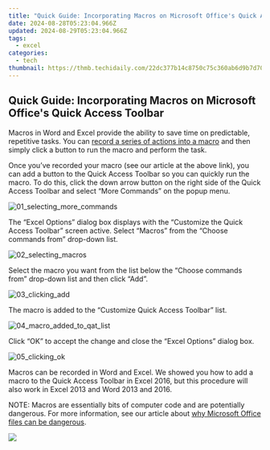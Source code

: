 ```yaml
---
title: "Quick Guide: Incorporating Macros on Microsoft Office's Quick Access Toolbar"
date: 2024-08-28T05:23:04.966Z
updated: 2024-08-29T05:23:04.966Z
tags:
  - excel
categories:
  - tech
thumbnail: https://thmb.techidaily.com/22dc377b14c8750c75c360ab6d9b7d702e69a18c8a5a08c607e9cd26432f995f.jpg
---
```


## Quick Guide: Incorporating Macros on Microsoft Office's Quick Access Toolbar

Macros in Word and Excel provide the ability to save time on predictable, repetitive tasks. You can [record a series of actions into a macro](https://sim-unlock.techidaily.com/easily-unlock-your-honor-100-pro-device-sim-by-drfone-android/) and then simply click a button to run the macro and perform the task.

 Once you’ve recorded your macro (see our article at the above link), you can add a button to the Quick Access Toolbar so you can quickly run the macro. To do this, click the down arrow button on the right side of the Quick Access Toolbar and select “More Commands” on the popup menu.

![01_selecting_more_commands](https://static1.howtogeekimages.com/wordpress/wp-content/uploads/2015/10/01_selecting_more_commands.png) 

 The “Excel Options” dialog box displays with the “Customize the Quick Access Toolbar” screen active. Select “Macros” from the “Choose commands from” drop-down list.

![02_selecting_macros](https://static1.howtogeekimages.com/wordpress/wp-content/uploads/2015/10/02_selecting_macros.png) 

 Select the macro you want from the list below the “Choose commands from” drop-down list and then click “Add”.

![03_clicking_add](https://static1.howtogeekimages.com/wordpress/wp-content/uploads/2015/10/03_clicking_add.png) 

 The macro is added to the “Customize Quick Access Toolbar” list.

![04_macro_added_to_qat_list](https://static1.howtogeekimages.com/wordpress/wp-content/uploads/2015/10/04_macro_added_to_qat_list.png) 

 Click “OK” to accept the change and close the “Excel Options” dialog box.

![05_clicking_ok](https://static1.howtogeekimages.com/wordpress/wp-content/uploads/2015/10/05_clicking_ok2.png) 

 Macros can be recorded in Word and Excel. We showed you how to add a macro to the Quick Access Toolbar in Excel 2016, but this procedure will also work in Excel 2013 and Word 2013 and 2016.

 NOTE: Macros are essentially bits of computer code and are potentially dangerous. For more information, see our article about [why Microsoft Office files can be dangerous](https://extra-support.techidaily.com/nikon-z6i-vs-d7500-in-depth-comparison-for-2024/).

<ins class="adsbygoogle"
     style="display:block"
     data-ad-format="autorelaxed"
     data-ad-client="ca-pub-7571918770474297"
     data-ad-slot="1223367746"></ins>



<ins class="adsbygoogle"
     style="display:block"
     data-ad-client="ca-pub-7571918770474297"
     data-ad-slot="8358498916"
     data-ad-format="auto"
     data-full-width-responsive="true"></ins>



<!-- affiliate ads begin -->
<a href="https://secure.2checkout.com/order/checkout.php?PRODS=37100474&QTY=1&AFFILIATE=108875&CART=1"><img src="https://awario.com/images/pages/index/img-leads-1280@1x.avif" border="0"></a>
<!-- affiliate ads end -->